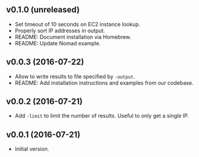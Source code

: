 ## v0.1.0 (unreleased)

* Set timeout of 10 seconds on EC2 instance lookup.
* Properly sort IP addresses in output.
* README: Document installation via Homebrew.
* README: Update Nomad example.

## v0.0.3 (2016-07-22)

* Allow to write results to file specified by `-output`.
* README: Add installation instructions and examples from our codebase.

## v0.0.2 (2016-07-21)

* Add `-limit` to limit the number of results. Useful to only get a single IP.

## v0.0.1 (2016-07-21)

* Initial version.
